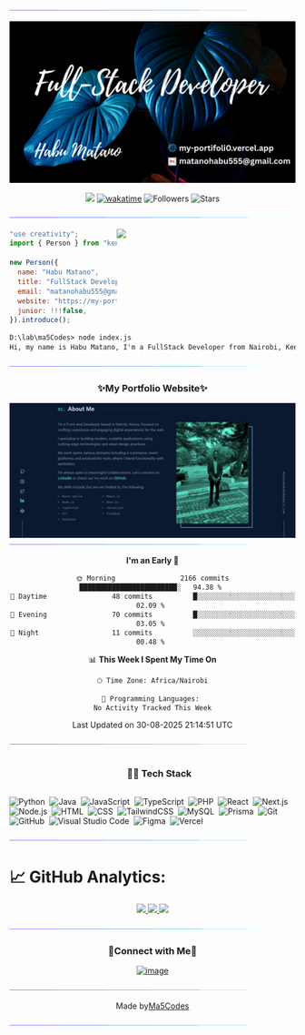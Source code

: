 <!--x axis divider-->

![](/assets/images/horizontal-divider-gradient.gif)

<div align="center">
  
![Banner](/assets/images/banner.png)

![](https://komarev.com/ghpvc/?username=ma5Codes) [![wakatime](https://wakatime.com/badge/user/018d889a-4b25-455c-bf64-425c2ee70521.svg)](https://wakatime.com/@018d889a-4b25-455c-bf64-425c2ee70521) ![Followers](https://img.shields.io/github/followers/ma5Codes?label=Followers) ![Stars](https://img.shields.io/github/stars/ma5Codes?label=Stars)

</div>

<!--x axis divider-->

![](/assets/images/horizontal-divider-gradient.gif)

<picture>
<a href="https://github.com/ma5Codes.png" alt="Developer">
<img src="https://images.weserv.nl/?url=https://github.com/ma5Codes.png?v=4&h=310&w=310&fit=cover&mask=circle" align="right" width="315">
</a>
</picture>

```js
"use creativity";
import { Person } from "kenya";

new Person({
  name: "Habu Matano",
  title: "FullStack Developer",
  email: "matanohabu555@gmail.com",
  website: "https://my-portifoli0.vercel.app/",
  junior: !!!false,
}).introduce();
```

```cmd
D:\lab\ma5Codes> node index.js
Hi, my name is Habu Matano, I'm a FullStack Developer from Nairobi, Kenya.
```

<div align="center">

<!--x axis divider-->

![](/assets/images/horizontal-divider-gradient.gif)

<h3 align="center">✨My Portfolio Website✨</h3>

<a href="https://my-portifoli0.vercel.app/" alt="Habu Matano Portfolio">
<img src="/assets/images/portifolio.png" align="right">
</a>

<!--x axis divider-->

![](/assets/images/horizontal-divider-gradient.gif)

<!--START_SECTION:waka-->
**I'm an Early 🐤** 

```text
🌞 Morning                2166 commits        ████████████████████████░   94.38 % 
🌆 Daytime                48 commits          █░░░░░░░░░░░░░░░░░░░░░░░░   02.09 % 
🌃 Evening                70 commits          █░░░░░░░░░░░░░░░░░░░░░░░░   03.05 % 
🌙 Night                  11 commits          ░░░░░░░░░░░░░░░░░░░░░░░░░   00.48 % 
```


📊 **This Week I Spent My Time On** 

```text
🕑︎ Time Zone: Africa/Nairobi

💬 Programming Languages: 
No Activity Tracked This Week
```


 Last Updated on 30-08-2025 21:14:51 UTC
<!--END_SECTION:waka-->

</div>

<!--x axis divider-->

![](/assets/images/horizontal-divider-gradient.gif)

<!--h1 without bottom border-->
<div id="user-content-toc">
  <ul align="center">
    <summary><h3 style="display: inline-block">🧑‍💻 Tech Stack</h3></summary>
  </ul>
</div>

![Python](https://img.shields.io/badge/-Python-333333?style=flat&logo=python)&nbsp;
![Java](https://img.shields.io/badge/-Java-333333?style=flat&logo=Java&logoColor=FFA518)&nbsp;
![JavaScript](https://img.shields.io/badge/-JavaScript-333333?style=flat&logo=javascript)&nbsp;
![TypeScript](https://img.shields.io/badge/-TypeScript-333333?style=flat&logo=typescript)&nbsp;
![PHP](https://img.shields.io/badge/-PHP-333333?style=flat&logo=php)&nbsp;
![React](https://img.shields.io/badge/-React-333333?style=flat&logo=react)&nbsp;
![Next.js](https://img.shields.io/badge/-Next.js-333333?style=flat&logo=next.js)&nbsp;
![Node.js](https://img.shields.io/badge/-Node.js-333333?style=flat&logo=node.js)&nbsp;
![HTML](https://img.shields.io/badge/-HTML-333333?style=flat&logo=HTML5)&nbsp;
![CSS](https://img.shields.io/badge/-CSS-333333?style=flat&logo=CSS3&logoColor=1572B6)&nbsp;
![TailwindCSS](https://img.shields.io/badge/-TailwindCSS-333333?style=flat&logo=tailwind-css)&nbsp;
![MySQL](https://img.shields.io/badge/-MySQL-333333?style=flat&logo=mysql)&nbsp;
![Prisma](https://img.shields.io/badge/-Prisma-333333?style=flat&logo=prisma)&nbsp;
![Git](https://img.shields.io/badge/-Git-333333?style=flat&logo=git)&nbsp;
![GitHub](https://img.shields.io/badge/-GitHub-333333?style=flat&logo=github)&nbsp;
![Visual Studio Code](https://img.shields.io/badge/-Visual%20Studio%20Code-333333?style=flat&logo=visual-studio-code&logoColor=007ACC)&nbsp;
![Figma](https://img.shields.io/badge/-Figma-333333?style=flat&logo=figma)&nbsp;
![Vercel](https://img.shields.io/badge/-Vercel-333333?style=flat&logo=vercel)&nbsp;

<!--x axis divider-->

![](/assets/images/horizontal-divider-gradient.gif)

# 📈 GitHub Analytics:

<p align="center">
<a href="https://github.com/ma5Codes">
  <img height="180em" src="https://github-readme-stats-eight-theta.vercel.app/api?username=ma5Codes&show_icons=true&theme=vue-dark&include_all_commits=true&count_private=true" />
  <img height="180em" src="https://github-readme-stats-eight-theta.vercel.app/api/top-langs/?username=ma5Codes&layout=compact&theme=vue-dark" />
  <img height="180em" src="https://github-readme-streak-stats.herokuapp.com/?user=ma5Codes&theme=vue-dark&hide_border=true"/>
</a>
</p>

<!--x axis divider-->

![](/assets/images/horizontal-divider-gradient.gif)

<!-- Connect with me -->

<h3 align="center">🤝Connect with Me🤝</h3>
<div align="center">

[![image](https://img.shields.io/badge/LinkedIn-0077B5?style=for-the-badge&logo=linkedin&logoColor=white)](https://www.linkedin.com/in/habu-matano/)
</div>

<!--x axis divider-->

<!-- ![](/assets/images/horizontal-divider-gradient.gif) -->

<!-- Support me -->
<!-- <h3 align="center">☕Support Me☕</h3> -->

<div align="center">
  
<!-- [![image](https://img.shields.io/badge/Buy%20me%20a%20coffee-FFDD00?style=for-the-badge&logo=buymeacoffee&logoColor=white)](https://bitlie.derikn.com/buymeacoffee) [![image](https://img.shields.io/badge/ko--fi-F16061?style=for-the-badge&logo=ko-fi&logoColor=white)](https://bitlie.derikn.com/ko-fi) -->

<!--x axis divider-->

<!-- ![](/assets/images/horizontal-divider-gradient.gif) -->

<!-- <picture>
  <source media="(prefers-color-scheme: dark)" srcset="https://raw.githubusercontent.com/ma5Codes/ma5Codes/output/github-snake-dark.svg" />
  <source media="(prefers-color-scheme: light)" srcset="https://raw.githubusercontent.com/ma5Codes/ma5Codes/output/github-snake.svg" />
  <img alt="github-snake" src="https://raw.githubusercontent.com/ma5Codes/ma5Codes/output/github-snake.svg" />
</picture>

x axis divider -->

![](/assets/images/horizontal-divider-gradient.gif)

<div align="center">
    Made by<a href="https://my-portifoli0.vercel.app/" target="_blank">Ma5Codes</a>
</div>

<!--x axis divider-->

![](/assets/images/horizontal-divider-gradient.gif)
